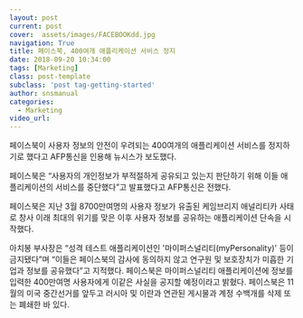 ```yaml
---
layout: post
current: post
cover:  assets/images/FACEBOOKdd.jpg
navigation: True
title: 페이스북, 400여개 애플리케이션 서비스 정지
date: 2018-09-20 10:34:00
tags: [Marketing]
class: post-template
subclass: 'post tag-getting-started'
author: snsmanual
categories:
  - Marketing
video_url: 
---
```


페이스북이 사용자 정보의 안전이 우려되는 400여개의 애플리케이션 서비스를 정지하기로 했다고 AFP통신을 인용해 뉴시스가 보도했다.

페이스북은 “사용자의 개인정보가 부적절하게 공유되고 있는지 판단하기 위해 이들 애플리케이션의 서비스를 중단했다”고 발표했다고 AFP통신은 전했다.

페이스북은 지난 3월 8700만여명의 사용자 정보가 유출된 케임브리지 애널리티카 사태로 창사 이래 최대의 위기를 맞은 이후 사용자 정보를 공유하는 애플리케이션 단속을 시작했다.

아치봉 부사장은 “성격 테스트 애플리케이션인 '마이퍼스널리티(myPersonality)' 등이 금지됐다”며 “이들은 페이스북의 감사에 동의하지 않고 연구원 및 보호장치가 미흡한 기업과 정보를 공유했다”고 지적했다. 페이스북은 마이퍼스널리티 애플리케이션에 정보를 입력한 400만여명 사용자에게 이같은 사실을 공지할 예정이라고 밝혔다.
페이스북은 11월의 미국 중간선거를 앞두고 러시아 및 이란과 연관된 게시물과 계정 수백개를 삭제 또는 폐쇄한 바 있다.
